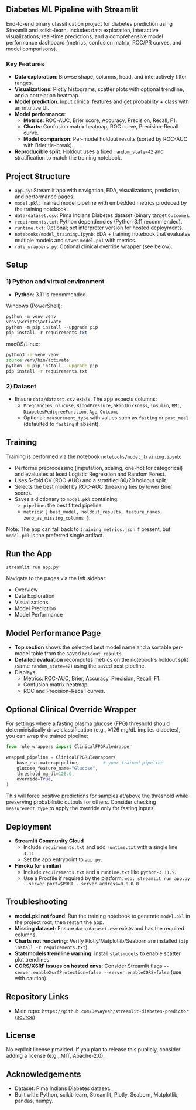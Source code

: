 ## Diabetes ML Pipeline with Streamlit

End-to-end binary classification project for diabetes prediction using Streamlit and scikit-learn. Includes data exploration, interactive visualizations, real-time predictions, and a comprehensive model performance dashboard (metrics, confusion matrix, ROC/PR curves, and model comparisons).

### Key Features
- **Data exploration**: Browse shape, columns, head, and interactively filter ranges.
- **Visualizations**: Plotly histograms, scatter plots with optional trendline, and a correlation heatmap.
- **Model prediction**: Input clinical features and get probability + class with an intuitive UI.
- **Model performance**:
  - **Metrics**: ROC-AUC, Brier score, Accuracy, Precision, Recall, F1.
  - **Charts**: Confusion matrix heatmap, ROC curve, Precision–Recall curve.
  - **Model comparison**: Per-model holdout results (sorted by ROC-AUC with Brier tie-break).
- **Reproducible split**: Holdout uses a fixed `random_state=42` and stratification to match the training notebook.

## Project Structure
- `app.py`: Streamlit app with navigation, EDA, visualizations, prediction, and performance pages.
- `model.pkl`: Trained model pipeline with embedded metrics produced by the training notebook.
- `data/dataset.csv`: Pima Indians Diabetes dataset (binary target `Outcome`).
- `requirements.txt`: Python dependencies (Python 3.11 recommended).
- `runtime.txt`: Optional; set interpreter version for hosted deployments.
- `notebooks/model_training.ipynb`: EDA + training notebook that evaluates multiple models and saves `model.pkl` with metrics.
- `rule_wrappers.py`: Optional clinical override wrapper (see below).

## Setup
### 1) Python and virtual environment
- **Python**: 3.11 is recommended.

Windows (PowerShell):
```powershell
python -m venv venv
venv\Scripts\activate
python -m pip install --upgrade pip
pip install -r requirements.txt
```

macOS/Linux:
```bash
python3 -m venv venv
source venv/bin/activate
python -m pip install --upgrade pip
pip install -r requirements.txt
```

### 2) Dataset
- Ensure `data/dataset.csv` exists. The app expects columns:
  - `Pregnancies`, `Glucose`, `BloodPressure`, `SkinThickness`, `Insulin`, `BMI`, `DiabetesPedigreeFunction`, `Age`, `Outcome`
  - Optional: `measurement_type` with values such as `fasting` or `post_meal` (defaulted to `fasting` if absent).

## Training
Training is performed via the notebook `notebooks/model_training.ipynb`:
- Performs preprocessing (imputation, scaling, one-hot for categorical) and evaluates at least Logistic Regression and Random Forest.
- Uses 5-fold CV (ROC-AUC) and a stratified 80/20 holdout split.
- Selects the best model by ROC-AUC (breaking ties by lower Brier score).
- Saves a dictionary to `model.pkl` containing:
  - `pipeline`: the best fitted pipeline.
  - `metrics`: `{ best_model, holdout_results, feature_names, zero_as_missing_columns }`.

Note: The app can fall back to `training_metrics.json` if present, but `model.pkl` is the preferred single artifact.

## Run the App
```bash
streamlit run app.py
```
Navigate to the pages via the left sidebar:
- Overview
- Data Exploration
- Visualizations
- Model Prediction
- Model Performance

## Model Performance Page
- **Top section** shows the selected best model name and a sortable per-model table from the saved `holdout_results`.
- **Detailed evaluation** recomputes metrics on the notebook’s holdout split (same `random_state=42`) using the saved best pipeline.
- Displays:
  - Metrics: ROC-AUC, Brier, Accuracy, Precision, Recall, F1.
  - Confusion matrix heatmap.
  - ROC and Precision–Recall curves.

## Optional Clinical Override Wrapper
For settings where a fasting plasma glucose (FPG) threshold should deterministically drive classification (e.g., ≥126 mg/dL implies diabetes), you can wrap the trained pipeline:

```python
from rule_wrappers import ClinicalFPGRuleWrapper

wrapped_pipeline = ClinicalFPGRuleWrapper(
    base_estimator=pipeline,         # your trained pipeline
    glucose_feature_name="Glucose",
    threshold_mg_dl=126.0,
    override=True,
)
```

This will force positive predictions for samples at/above the threshold while preserving probabilistic outputs for others. Consider checking `measurement_type` to apply the override only for fasting inputs.

## Deployment
- **Streamlit Community Cloud**
  - Include `requirements.txt` and add `runtime.txt` with a single line `3.11`.
  - Set the app entrypoint to `app.py`.
- **Heroku (or similar)**
  - Include `requirements.txt` and a `runtime.txt` like `python-3.11.9`.
  - Use a Procfile if required by the platform: `web: streamlit run app.py --server.port=$PORT --server.address=0.0.0.0`

## Troubleshooting
- **model.pkl not found**: Run the training notebook to generate `model.pkl` in the project root, then restart the app.
- **Missing dataset**: Ensure `data/dataset.csv` exists and has the required columns.
- **Charts not rendering**: Verify Plotly/Matplotlib/Seaborn are installed (`pip install -r requirements.txt`).
- **Statsmodels trendline warning**: Install `statsmodels` to enable scatter plot trendlines.
- **CORS/XSRF issues on hosted envs**: Consider Streamlit flags `--server.enableXsrfProtection=false --server.enableCORS=false` (use with caution).

## Repository Links
- Main repo: `https://github.com/DevAyesh/streamlit-diabetes-predictor` ([source](https://github.com/DevAyesh/streamlit-diabetes-predictor))

## License
No explicit license provided. If you plan to release this publicly, consider adding a license (e.g., MIT, Apache-2.0).

## Acknowledgements
- Dataset: Pima Indians Diabetes dataset.
- Built with: Python, scikit-learn, Streamlit, Plotly, Seaborn, Matplotlib, pandas, numpy.

